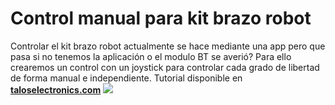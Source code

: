 # Control manual para kit brazo robot
Controlar el kit brazo robot actualmente se hace mediante una app pero que pasa si no tenemos la aplicación o el modulo BT se averió? Para ello crearemos un control con un joystick para controlar cada grado de libertad de forma manual e independiente.
Tutorial disponible en **[taloselectronics.com](https://www.taloselectronics.com/blogs/tutoriales/control-joystick-brazo-robot "taloselectronics.com")**
![](https://cdn.shopify.com/s/files/1/0020/8027/6524/files/Portada_control_manual_1024x1024.png?v=1585021680)